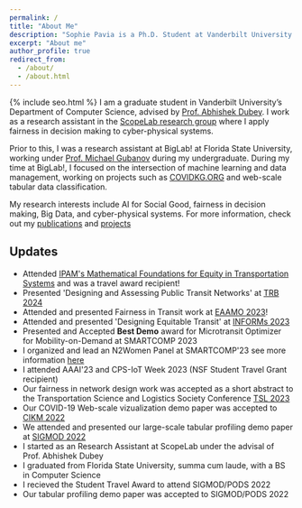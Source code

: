 ```yaml
---
permalink: /
title: "About Me"
description: "Sophie Pavia is a Ph.D. Student at Vanderbilt University in computer science performing research in AI for Social Good, updates page, Abhishek Dubey, Ayan mukhopadhyay, Michael Gubanov, Florida State University, education, publications, conferences"
excerpt: "About me"
author_profile: true
redirect_from: 
  - /about/
  - /about.html
---
```

{% include seo.html %}
I am a graduate student in Vanderbilt University’s Department of Computer Science, advised by [Prof. Abhishek Dubey](https://engineering.vanderbilt.edu/bio/abhishek-dubey). I work as a research assistant in the [ScopeLab research group](https://scopelab.ai/) where I apply fairness in decision making to cyber-physical systems.

Prior to this, I was a research assistant at BigLab! at Florida State University, working under [Prof. Michael Gubanov](http://www.mgubanov.com/) during my undergraduate. During my time at BigLab!, I focused on the intersection of machine learning and data management, working on projects such as [COVIDKG.ORG](http://www.covidkg.org/) and web-scale tabular data classification. 

My research interests include AI for Social Good, fairness in decision making, Big Data, and cyber-physical systems. For more information, check out my [publications](https://sophiepavia.github.io/publications/) and [projects](https://sophiepavia.github.io/projects/)

Updates
-----
- Attended [IPAM's Mathematical Foundations for Equity in Transportation Systems](https://www.ipam.ucla.edu/programs/workshops/mathematical-foundations-for-equity-in-transportation-systems-january-22-26-2024/) and was a travel award recipient!
- Presented 'Designing and Assessing Public Transit Networks' at [TRB 2024](https://www.trb.org/AnnualMeeting/AnnualMeeting.aspx)
- Attended and presented Fairness in Transit work at [EAAMO 2023](https://conference2023.eaamo.org/)!
- Attended and presented 'Designing Equitable Transit' at [INFORMs 2023](https://meetings.informs.org/wordpress/phoenix2023/)
- Presented and Accepted **Best Demo** award for Microtransit Optimizer for Mobility-on-Demand at SMARTCOMP 2023
- I organized and lead an N2Women Panel at SMARTCOMP'23 see more information [here](https://smartcomp.isis.vanderbilt.edu/schedule.html#panels)
- I attended AAAI'23 and CPS-IoT Week 2023 (NSF Student Travel Grant recipient)
- Our fairness in network design work was accepted as a short abstract to the Transportation Science and Logistics Society Conference [TSL 2023](https://connect.informs.org/tsl/conferences/tsl-conference316309)
- Our COVID-19 Web-scale vizualization demo paper was accepted to [CIKM 2022](https://www.cikm2022.org/)
- We attended and presented our large-scale tabular profiling demo paper at [SIGMOD 2022](https://2022.sigmod.org/)
- I started as an Research Assistant at ScopeLab under the advisal of Prof. Abhishek Dubey
- I graduated from Florida State University, summa cum laude, with a BS in Computer Science
- I recieved the Student Travel Award to attend SIGMOD/PODS 2022 
- Our tabular profiling demo paper was accepted to SIGMOD/PODS 2022

<!-- This is the front page of a website that is powered by the [academicpages template](https://github.com/academicpages/academicpages.github.io) and hosted on GitHub pages. [GitHub pages](https://pages.github.com) is a free service in which websites are built and hosted from code and data stored in a GitHub repository, automatically updating when a new commit is made to the respository. This template was forked from the [Minimal Mistakes Jekyll Theme](https://mmistakes.github.io/minimal-mistakes/) created by Michael Rose, and then extended to support the kinds of content that academics have: publications, talks, teaching, a portfolio, blog posts, and a dynamically-generated CV. You can fork [this repository](https://github.com/academicpages/academicpages.github.io) right now, modify the configuration and markdown files, add your own PDFs and other content, and have your own site for free, with no ads! An older version of this template powers my own personal website at [stuartgeiger.com](http://stuartgeiger.com), which uses [this Github repository](https://github.com/staeiou/staeiou.github.io). -->

<!-- A data-driven personal website
======
Like many other Jekyll-based GitHub Pages templates, academicpages makes you separate the website's content from its form. The content & metadata of your website are in structured markdown files, while various other files constitute the theme, specifying how to transform that content & metadata into HTML pages. You keep these various markdown (.md), YAML (.yml), HTML, and CSS files in a public GitHub repository. Each time you commit and push an update to the repository, the [GitHub pages](https://pages.github.com/) service creates static HTML pages based on these files, which are hosted on GitHub's servers free of charge.

Many of the features of dynamic content management systems (like Wordpress) can be achieved in this fashion, using a fraction of the computational resources and with far less vulnerability to hacking and DDoSing. You can also modify the theme to your heart's content without touching the content of your site. If you get to a point where you've broken something in Jekyll/HTML/CSS beyond repair, your markdown files describing your talks, publications, etc. are safe. You can rollback the changes or even delete the repository and start over -- just be sure to save the markdown files! Finally, you can also write scripts that process the structured data on the site, such as [this one](https://github.com/academicpages/academicpages.github.io/blob/master/talkmap.ipynb) that analyzes metadata in pages about talks to display [a map of every location you've given a talk](https://academicpages.github.io/talkmap.html).

Getting started
======
1. Register a GitHub account if you don't have one and confirm your e-mail (required!)
1. Fork [this repository](https://github.com/academicpages/academicpages.github.io) by clicking the "fork" button in the top right. 
1. Go to the repository's settings (rightmost item in the tabs that start with "Code", should be below "Unwatch"). Rename the repository "[your GitHub username].github.io", which will also be your website's URL.
1. Set site-wide configuration and create content & metadata (see below -- also see [this set of diffs](http://archive.is/3TPas) showing what files were changed to set up [an example site](https://getorg-testacct.github.io) for a user with the username "getorg-testacct")
1. Upload any files (like PDFs, .zip files, etc.) to the files/ directory. They will appear at https://[your GitHub username].github.io/files/example.pdf.  
1. Check status by going to the repository settings, in the "GitHub pages" section

Site-wide configuration
------
The main configuration file for the site is in the base directory in [_config.yml](https://github.com/academicpages/academicpages.github.io/blob/master/_config.yml), which defines the content in the sidebars and other site-wide features. You will need to replace the default variables with ones about yourself and your site's github repository. The configuration file for the top menu is in [_data/navigation.yml](https://github.com/academicpages/academicpages.github.io/blob/master/_data/navigation.yml). For example, if you don't have a portfolio or blog posts, you can remove those items from that navigation.yml file to remove them from the header. 

Create content & metadata
------
For site content, there is one markdown file for each type of content, which are stored in directories like _publications, _talks, _posts, _teaching, or _pages. For example, each talk is a markdown file in the [_talks directory](https://github.com/academicpages/academicpages.github.io/tree/master/_talks). At the top of each markdown file is structured data in YAML about the talk, which the theme will parse to do lots of cool stuff. The same structured data about a talk is used to generate the list of talks on the [Talks page](https://academicpages.github.io/talks), each [individual page](https://academicpages.github.io/talks/2012-03-01-talk-1) for specific talks, the talks section for the [CV page](https://academicpages.github.io/cv), and the [map of places you've given a talk](https://academicpages.github.io/talkmap.html) (if you run this [python file](https://github.com/academicpages/academicpages.github.io/blob/master/talkmap.py) or [Jupyter notebook](https://github.com/academicpages/academicpages.github.io/blob/master/talkmap.ipynb), which creates the HTML for the map based on the contents of the _talks directory).

**Markdown generator**

I have also created [a set of Jupyter notebooks](https://github.com/academicpages/academicpages.github.io/tree/master/markdown_generator
) that converts a CSV containing structured data about talks or presentations into individual markdown files that will be properly formatted for the academicpages template. The sample CSVs in that directory are the ones I used to create my own personal website at stuartgeiger.com. My usual workflow is that I keep a spreadsheet of my publications and talks, then run the code in these notebooks to generate the markdown files, then commit and push them to the GitHub repository.

How to edit your site's GitHub repository
------
Many people use a git client to create files on their local computer and then push them to GitHub's servers. If you are not familiar with git, you can directly edit these configuration and markdown files directly in the github.com interface. Navigate to a file (like [this one](https://github.com/academicpages/academicpages.github.io/blob/master/_talks/2012-03-01-talk-1.md) and click the pencil icon in the top right of the content preview (to the right of the "Raw | Blame | History" buttons). You can delete a file by clicking the trashcan icon to the right of the pencil icon. You can also create new files or upload files by navigating to a directory and clicking the "Create new file" or "Upload files" buttons. 

Example: editing a markdown file for a talk
![Editing a markdown file for a talk](/images/editing-talk.png)

For more info
------
More info about configuring academicpages can be found in [the guide](https://academicpages.github.io/markdown/). The [guides for the Minimal Mistakes theme](https://mmistakes.github.io/minimal-mistakes/docs/configuration/) (which this theme was forked from) might also be helpful. -->
